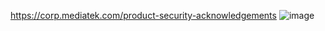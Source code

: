 https://corp.mediatek.com/product-security-acknowledgements
![image](https://user-images.githubusercontent.com/13774458/119129620-bd962c00-ba69-11eb-9488-072a0b6b0004.png)
